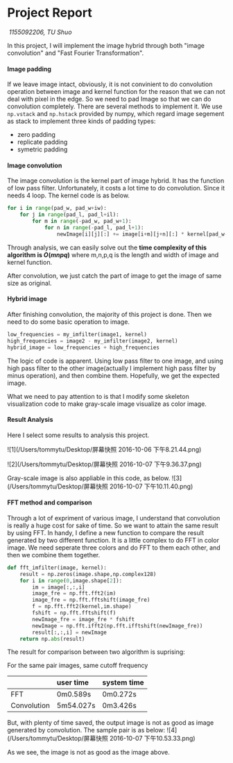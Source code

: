 # Project Report

​                                      														*1155092206, TU Shuo*



In this project, I will implement the image hybrid through both "image convolution" and "Fast Fourier Transformation". 

#### Image padding

If we leave image intact, obviously, it is not convinient to do convolution operation between image and kernel function for the reason that we can not deal with pixel in the edge. So we need to pad Image so that we can do convolution completely. There are several methods to implement it.
We use  `np.vstack` and `np.hstack` provided by numpy,  which regard image segement as stack to implement three kinds of padding types:

* zero padding 
* replicate padding
* symetric padding

#### Image convolution

The image convolution is the kernel part of image hybrid. It has the function of low pass filter. Unfortunately, it costs a lot time to do convolution. Since it needs 4 loop. The kernel code is as below.

```python
for i in range(pad_w, pad_w+iw):
    for j in range(pad_l, pad_l+il):
        for m in range(-pad_w, pad_w+1):
            for n in range(-pad_l, pad_l+1):
                newImage[i][j][:] += image[i+m][j+n][:] * kernel[pad_w-m][pad_l-n] 
```
Through analysis, we can easily solve out the **time complexity of this algorithm is $O(mnpq)$** where m,n,p,q is the length and width of image and kernel function.

After convolution, we just catch the part of image to get the image of same size as original.

#### Hybrid image

After finishing convolution, the majority of this project is done. Then we need to do some basic operation to  image.

```python
low_frequencies = my_imfilter(image1, kernel)
high_frequencies = image2 - my_imfilter(image2, kernel)
hybrid_image = low_frequencies + high_frequencies
```
The logic of code is apparent. Using low pass filter to one image, and using high pass filter to the other image(actually I implement high pass filter by minus operation), and then combine them. Hopefully, we get the expected image.

What we need to pay attention to is that I modify some skeleton visualization code to make gray-scale image visualize as color image. 

#### Result Analysis

Here I select some results to analysis this project. 

![1](/Users/tommytu/Desktop/屏幕快照 2016-10-06 下午8.21.44.png)

 ![2](/Users/tommytu/Desktop/屏幕快照 2016-10-07 下午9.36.37.png)

Gray-scale image is also appliable in this code, as below.
 ![3](/Users/tommytu/Desktop/屏幕快照 2016-10-07 下午10.11.40.png)



#### FFT method and comparison

Through a lot of expriment of various image, I understand that convolution is really a huge cost for sake of time. So we want to attain the same result by using FFT. In handy, I define a new function to compare the result generated by two different function.  It is a little complex to do FFT in color image. We need seperate three colors and do FFT to them each other, and then we combine them together.

```python
def fft_imfilter(image, kernel):
    result = np.zeros(image.shape,np.complex128)
    for i in range(0,image.shape[2]):
        im = image[:,:,i]
        image_fre = np.fft.fft2(im)
        image_fre = np.fft.fftshift(image_fre)
        f = np.fft.fft2(kernel,im.shape)
        fshift = np.fft.fftshift(f)
        newImage_fre = image_fre * fshift
        newImage = np.fft.ifft2(np.fft.ifftshift(newImage_fre))
        result[:,:,i] = newImage
    return np.abs(result)
```
The result for comparison between two algorithm is suprising:

For the same pair images, same cutoff frequency

|             | user time | system time |
| ----------- | :-------- | ----------- |
| FFT         | 0m0.589s  | 0m0.272s    |
| Convolution | 5m54.027s | 0m3.426s    |

But, with plenty of time saved, the output image is not as good as image generated by convolution. The sample pair is as below:  ![4](/Users/tommytu/Desktop/屏幕快照 2016-10-07 下午10.53.33.png)

As we see, the image is not as good as the image above.